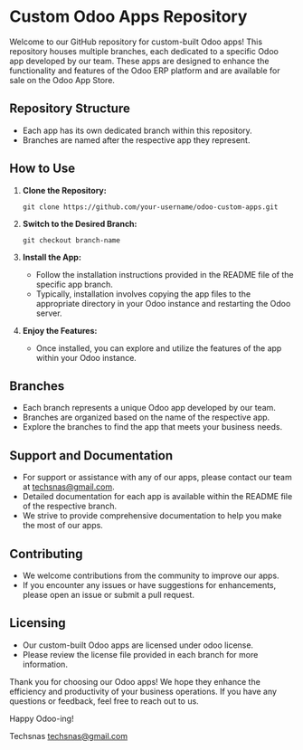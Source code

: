 # Custom Odoo Apps Repository

Welcome to our GitHub repository for custom-built Odoo apps! This repository houses multiple branches, each dedicated to a specific Odoo app developed by our team. These apps are designed to enhance the functionality and features of the Odoo ERP platform and are available for sale on the Odoo App Store.

## Repository Structure

- Each app has its own dedicated branch within this repository.
- Branches are named after the respective app they represent.

## How to Use

1. **Clone the Repository:**
   ```
   git clone https://github.com/your-username/odoo-custom-apps.git
   ```

2. **Switch to the Desired Branch:**
   ```
   git checkout branch-name
   ```

3. **Install the App:**
   - Follow the installation instructions provided in the README file of the specific app branch.
   - Typically, installation involves copying the app files to the appropriate directory in your Odoo instance and restarting the Odoo server.

4. **Enjoy the Features:**
   - Once installed, you can explore and utilize the features of the app within your Odoo instance.

## Branches

- Each branch represents a unique Odoo app developed by our team.
- Branches are organized based on the name of the respective app.
- Explore the branches to find the app that meets your business needs.

## Support and Documentation

- For support or assistance with any of our apps, please contact our team at techsnas@gmail.com.
- Detailed documentation for each app is available within the README file of the respective branch.
- We strive to provide comprehensive documentation to help you make the most of our apps.

## Contributing

- We welcome contributions from the community to improve our apps.
- If you encounter any issues or have suggestions for enhancements, please open an issue or submit a pull request.

## Licensing

- Our custom-built Odoo apps are licensed under odoo license.
- Please review the license file provided in each branch for more information.

Thank you for choosing our Odoo apps! We hope they enhance the efficiency and productivity of your business operations. If you have any questions or feedback, feel free to reach out to us.

Happy Odoo-ing!

Techsnas
techsnas@gmail.com
